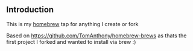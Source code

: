 ## Introduction

This is my [homebrew](https://github.com/Homebrew/homebrew) tap for
anything I create or fork

Based on https://github.com/TomAnthony/homebrew-brews as thats the
first project I forked and wanted to install via brew :)
